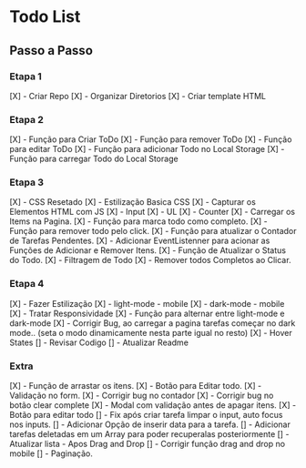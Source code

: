 # Todo List

## Passo a Passo

### Etapa 1

[X] - Criar Repo
[X] - Organizar Diretorios
[X] - Criar template HTML

### Etapa 2

[X] - Função para Criar ToDo
[X] - Função para remover ToDo
[X] - Função para editar ToDo
[X] - Função para adicionar Todo no Local Storage
[X] - Função para carregar Todo do Local Storage

### Etapa 3

[X] - CSS Resetado
[X] - Estilização Basica CSS
[X] - Capturar os Elementos HTML com JS
[X] - Input
[X] - UL
[X] - Counter
[X] - Carregar os Items na Pagina.
[X] - Função para marca todo como completo.
[X] - Função para remover todo pelo click.
[X] - Função para atualizar o Contador de Tarefas Pendentes.
[X] - Adicionar EventListenner para acionar as Funções de Adicionar e Remover Itens.
[X] - Função de Atualizar o Status do Todo.
[X] - Filtragem de Todo
[X] - Remover todos Completos ao Clicar.

### Etapa 4

[X] - Fazer Estilização
[X] - light-mode - mobile
[X] - dark-mode - mobile
[X] - Tratar Responsividade
[X] - Função para alternar entre light-mode e dark-mode
[X] - Corrigir Bug, ao carregar a pagina tarefas começar no dark mode.. (seta o modo dinamicamente nesta parte igual no resto)
[X] - Hover States
[] - Revisar Codigo
[] - Atualizar Readme

### Extra

[X] - Função de arrastar os itens.
[X] - Botão para Editar todo.
[X] - Validação no form.
[X] - Corrigir bug no contador
[X] - Corrigir bug no botão clear complete
[X] - Modal com validação antes de apagar itens.
[X] - Botão para editar todo
[] - Fix após criar tarefa limpar o input, auto focus nos inputs.
[] - Adicionar Opção de inserir data para a tarefa.
[] - Adicionar tarefas deletadas em um Array para poder recuperalas posteriormente
[] - Atualizar lista - Apos Drag and Drop
[] - Corrigir função drag and drop no mobile
[] - Paginação.
